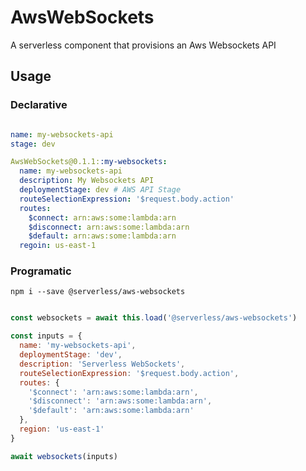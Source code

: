 # AwsWebSockets
A serverless component that provisions an Aws Websockets API

## Usage

### Declarative

```yml

name: my-websockets-api
stage: dev

AwsWebSockets@0.1.1::my-websockets:
  name: my-websockets-api
  description: My Websockets API
  deploymentStage: dev # AWS API Stage
  routeSelectionExpression: '$request.body.action'
  routes:
    $connect: arn:aws:some:lambda:arn
    $disconnect: arn:aws:some:lambda:arn
    $default: arn:aws:some:lambda:arn
  regoin: us-east-1
```



### Programatic

```
npm i --save @serverless/aws-websockets
```

```js

const websockets = await this.load('@serverless/aws-websockets')

const inputs = {
  name: 'my-websockets-api',
  deploymentStage: 'dev',
  description: 'Serverless WebSockets',
  routeSelectionExpression: '$request.body.action',
  routes: {
    '$connect': 'arn:aws:some:lambda:arn',
    '$disconnect': 'arn:aws:some:lambda:arn',
    '$default': 'arn:aws:some:lambda:arn' 
  },
  region: 'us-east-1'
}

await websockets(inputs)

```

